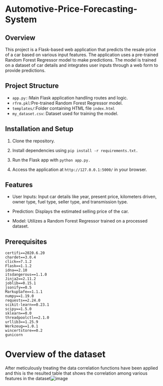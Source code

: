 # Automotive-Price-Forecasting-System
## Overview
This project is a Flask-based web application that predicts the resale price of a car based on various input features. The application uses a pre-trained Random Forest Regressor model to make predictions. The model is trained on a dataset of car details and integrates user inputs through a web form to provide predictions.
## Project Structure
* `app.py:`:Main Flask application handling routes and logic.
* `rfrm.pkl`:Pre-trained Random Forest Regressor model.
* `templates/`:Folder containing HTML file `index.html`
* `my_dataset.csv`: Dataset used for training the model.
## Installation and Setup
1. Clone the repository.

2. Install dependencies using `pip install -r requirements.txt.`

3. Run the Flask app with `python app.py.`

4. Access the application at `http://127.0.0.1:5000/` in your browser.

## Features
* User Inputs: Input car details like year, present price, kilometers driven, owner type, fuel type, seller type, and transmission type.

* Prediction: Displays the estimated selling price of the car.

* Model: Utilizes a Random Forest Regressor trained on a processed dataset.

## Prerequisites
```
certifi==2020.6.20
chardet==3.0.4
click==7.1.2
Flask==1.1.2
idna==2.10
itsdangerous==1.1.0
Jinja2==2.11.2
joblib==0.15.1
jsonify==0.5
MarkupSafe==1.1.1
numpy==1.19.0
requests==2.24.0
scikit-learn==0.23.1
scipy==1.5.0
sklearn==0.0
threadpoolctl==2.1.0
urllib3==1.25.9
Werkzeug==1.0.1
wincertstore==0.2
gunicorn
```

  # Overview of the dataset
  After meticulously treating the data correlation functions have been applied and this is the resulted table that shows the correlation among various features in the dataset![image](https://github.com/user-attachments/assets/8a3aba6b-89f0-4622-b55c-f0a252451cce)

# 
